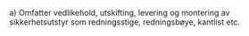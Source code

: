 a) Omfatter vedlikehold, utskifting, levering og montering av sikkerhetsutstyr som redningsstige, redningsbøye, kantlist etc.

